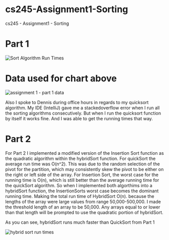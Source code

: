 # cs245-Assignment1-Sorting
cs245 - Assignment1 - Sorting


# Part 1

![Sort Algorithm Run Times](https://user-images.githubusercontent.com/69922895/110050632-2e4e6780-7d09-11eb-9a94-390355249774.png)

# Data used for chart above
![assignment 1 - part 1 data](https://user-images.githubusercontent.com/69922895/110051572-fd6f3200-7d0a-11eb-827a-e9e3cbfe39aa.png)

Also I spoke to Dennis during office hours in regards to my quicksort algorithm. My IDE (IntelliJ) gave me a stackedoverflow error when I run all the sorting algorithms
consecutively. But when I run the quicksort function by itself it works fine. And I was able to get the running times that way.  

# Part 2

For Part 2 I implemented a modified version of the Insertion Sort function as the quadratic algorithm within the hybridSort function. For quickSort the average run time was O(n^2). This was due to the random selection of the pivot for the partition, which may consistently skew the pivot to be either on the right or left side of the array. For Insertion Sort, the worst case for the running time is O(n), which is still better than the average running time for the quickSort algorithm. So when I implemented both algorthims into a hybridSort function, the InsertionSorts worst case becomes the dominant running time. Making the total run time of HybridSort O(n). because the lengths of the array were large values from range 50,000-500,000. I made the threshold length of an array to be 50,000. Any arrays equal to or lower than that length will be prompted to use the quadratic portion of hybridSort. 

As you can see, hybridSort runs much faster than QuickSort from Part 1

![hybrid sort run times](https://user-images.githubusercontent.com/69922895/110558078-b613e780-80f6-11eb-836d-7b567cffb2dc.png)







